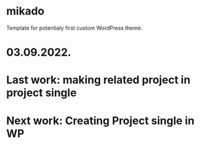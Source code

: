 # mikado
Template for potentialy first custom WordPress theme.

# 03.09.2022.
# Last work: making related project in project single
# Next work: Creating Project single in WP